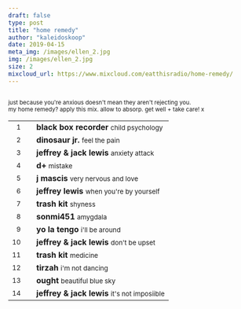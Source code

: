 ```yaml
---
draft: false
type: post
title: "home remedy"
author: "kaleidoskoop"
date: 2019-04-15
meta_img: /images/ellen_2.jpg
img: /images/ellen_2.jpg
size: 2
mixcloud_url: https://www.mixcloud.com/eatthisradio/home-remedy/ 
---
```



<small><br>just because you're anxious doesn't mean they aren't rejecting you.<br> 
	my home remedy?
	apply this mix. allow to absorp. get well + take care! x</small>



|                  |   |         		|
|----------------: |---| -------------	|
| <small>1</small> |   | **black box recorder**	 	<small>		child psychology			</small>   |
| <small>2</small> |   | **dinosaur jr.**			<small>		feel the pain				</small>	|
| <small>3</small> |   | **jeffrey & jack lewis**	<small>		anxiety attack 				</small>   |
| <small>4</small> |   | **d+**						<small>		mistake						</small>	|
| <small>5</small> |   | **j mascis**  				<small>		very nervous and love 		</small>  	|
| <small>6</small> |   | **jeffrey lewis**			<small>		when you're by yourself		</small>	|
| <small>7</small> |   | **trash kit**	 			<small>		shyness						</small>   |
| <small>8</small> |   | **sonmi451**				<small>		amygdala					</small>	|
| <small>9</small> |   | **yo la tengo**			<small>		i'll be around				</small>	|
| <small>10</small>|   | **jeffrey & jack lewis**	<small>		don't be upset  			</small>	|
| <small>11</small>|   | **trash kit** 				<small>		medicine					</small>	|
| <small>12</small>|   | **tirzah** 				<small>		i'm not dancing				</small>	|
| <small>13</small>|   | **ought** 					<small>		beautiful blue sky			</small>	|
| <small>14</small>|   | **jeffrey & jack lewis** 	<small>		it's not imposiible			</small>	|
